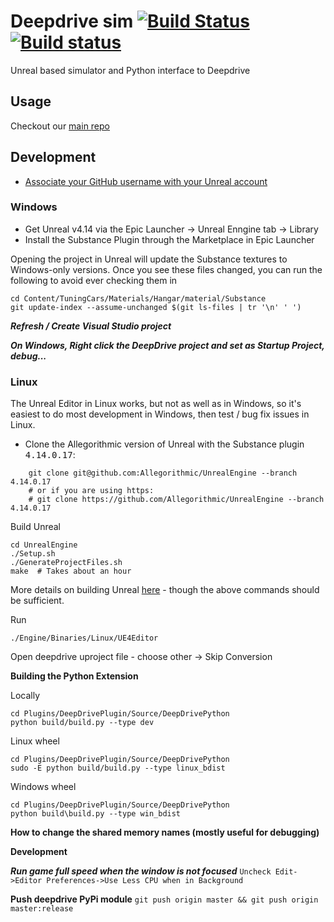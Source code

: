# Deepdrive sim [![Build Status](https://travis-ci.com/crizCraig/deepdrive-beta.svg?token=hcA6yn9X8yYZspyyCMpp&branch=release)](https://travis-ci.com/crizCraig/deepdrive-beta) [![Build status](https://ci.appveyor.com/api/projects/status/s7jbcjbxlq3vetw5?svg=true)](https://ci.appveyor.com/project/crizCraig/deepdrive-beta)


Unreal based simulator and Python interface to Deepdrive


## Usage

Checkout our [main repo](https://github.com/deepdrive/deepdrive)

## Development

- [Associate your GitHub username with your Unreal account](https://www.unrealengine.com/en-US/ue4-on-github)

### Windows

- Get Unreal v4.14 via the Epic Launcher -> Unreal Enngine tab -> Library
- Install the Substance Plugin through the Marketplace in Epic Launcher

Opening the project in Unreal will update the Substance textures to Windows-only versions. 
Once you see these files changed, you can run the following to avoid ever checking them in
```
cd Content/TuningCars/Materials/Hangar/material/Substance
git update-index --assume-unchanged $(git ls-files | tr '\n' ' ')
```

***Refresh / Create Visual Studio project***

***On Windows, Right click the DeepDrive project and set as Startup Project, debug...***

### Linux

The Unreal Editor in Linux works, but not as well as in Windows, so it's easiest to do most development in Windows, then test / bug fix issues in Linux.

- Clone the Allegorithmic version of Unreal with the Substance plugin <kbd>4.14.0.17</kbd>:
```
    git clone git@github.com:Allegorithmic/UnrealEngine --branch 4.14.0.17
    # or if you are using https: 
    # git clone https://github.com/Allegorithmic/UnrealEngine --branch 4.14.0.17
```

Build Unreal

```
cd UnrealEngine
./Setup.sh
./GenerateProjectFiles.sh
make  # Takes about an hour
```

More details on building Unreal [here](https://wiki.unrealengine.com/Building_On_Linux) - though the above commands should be sufficient.

Run 
```
./Engine/Binaries/Linux/UE4Editor
```

Open deepdrive uproject file - choose other -> Skip Conversion

**Building the Python Extension**

Locally
```
cd Plugins/DeepDrivePlugin/Source/DeepDrivePython
python build/build.py --type dev
```

Linux wheel
```
cd Plugins/DeepDrivePlugin/Source/DeepDrivePython
sudo -E python build/build.py --type linux_bdist
```

Windows wheel
```
cd Plugins/DeepDrivePlugin/Source/DeepDrivePython
python build\build.py --type win_bdist
```


**How to change the shared memory names (mostly useful for debugging)**

**Development**

***Run game full speed when the window is not focused***
```Uncheck Edit->Editor Preferences->Use Less CPU when in Background```

**Push deepdrive PyPi module**
`git push origin master && git push origin master:release`

